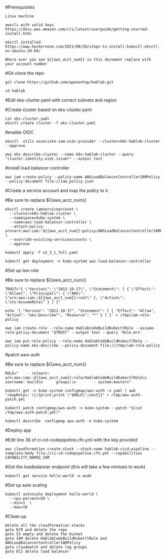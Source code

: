 #Prerequisites 

	Linux machine
	
	awscli with valid keys
	https://docs.aws.amazon.com/cli/latest/userguide/getting-started-install.html
	
	eksctl installed 
	https://www.hackerxone.com/2021/08/20/steps-to-install-kubectl-eksctl-on-ubuntu-20-04/
	
	Where ever you see ${{aws_acct_num}} in this document replace with your account number

#Git clone the repo

	git clone https://github.com/apexontop/hablab.git
	
	cd hablab

#Edit eks-cluster.yaml with correct subnets and region

#Create cluster based on eks-cluster.yaml
    
	cat eks-cluster.yaml
    eksctl create cluster -f eks-cluster.yaml


#enable OIDC

    eksctl  utils associate-iam-oidc-provider --cluster=k8s-hablab-cluster --approve
	
	aws eks describe-cluster --name k8s-hablab-cluster --query "cluster.identity.oidc.issuer" --output text
        

#install load balancer controller 
   	
	aws iam create-policy --policy-name AWSLoadBalancerControllerIAMPolicy --policy-document file://iam_policy.json 
	
	
#Create a service account and map the policy to it 

#Be sure to replace ${{aws_acct_num}}

	eksctl create iamserviceaccount \
	  --cluster=k8s-hablab-cluster \
	  --namespace=kube-system \
	  --name=aws-load-balancer-controller \
	  --attach-policy-arn=arn:aws:iam::${{aws_acct_num}}:policy/AWSLoadBalancerControllerIAMPolicy \
	  --override-existing-serviceaccounts \
	  --approve
	
	kubectl apply -f v2_3_1_full.yaml
	
	kubectl get deployment -n kube-system aws-load-balancer-controller
	
	
#Set up Iam role 

#Be sure to replace ${{aws_acct_num}}


	TRUST="{ \"Version\": \"2012-10-17\", \"Statement\": [ { \"Effect\": \"Allow\", \"Principal\": { \"AWS\": \"arn:aws:iam::${{aws_acct_num}}:root\" }, \"Action\": \"sts:AssumeRole\" } ] }"

	echo '{ "Version": "2012-10-17", "Statement": [ { "Effect": "Allow", "Action": "eks:Describe*", "Resource": "*" } ] }' > /tmp/iam-role-policy

	aws iam create-role --role-name HablabCodeBuildKubectlRole --assume-role-policy-document "$TRUST" --output text --query 'Role.Arn'

	aws iam put-role-policy --role-name HablabCodeBuildKubectlRole --policy-name eks-describe --policy-document file:///tmp/iam-role-policy
	
#patch aws-auth

#Be sure to replace ${{aws_acct_num}}


	ROLE="    - rolearn: arn:aws:iam::${{aws_acct_num}}:role/HablabCodeBuildKubectlRole\n      username: build\n      groups:\n        - system:masters"

	kubectl get -n kube-system configmap/aws-auth -o yaml | awk "/mapRoles: \|/{print;print \"$ROLE\";next}1" > /tmp/aws-auth-patch.yml

	kubectl patch configmap/aws-auth -n kube-system --patch "$(cat /tmp/aws-auth-patch.yml)"
	
	kubectl describe  configmap aws-auth -n kube-system
	
	
#Deploy app 	

#Edit line 38 of ci-cd-codepipeline.cfn.yml with the key provided 
	
	aws cloudformation create-stack --stack-name hablab-cicd-pipeline --template-body file://ci-cd-codepipeline.cfn.yml --capabilities CAPABILITY_NAMED_IAM
	

#Get the loadbalancer endpoint (this will take a few mintues to work)

	kubectl get service hello-world -o wide
	
#Set up auto scaling 

	kubectl autoscale deployment hello-world \
      --cpu-percent=50 \
      --min=1  \
      --max=10
	
	
#Clean up 
	
	Delete all the cloudformation stacks 
	goto ECR and delete the repo
	goto S3 empty and delete the bucket 
	goto IAM delete HablabCodeBuildKubectlRole and AWSLoadBalancerControllerIAMPolicy
	goto cloudwatch and delete log groups
	goto EC2 delete load balancer
	
	